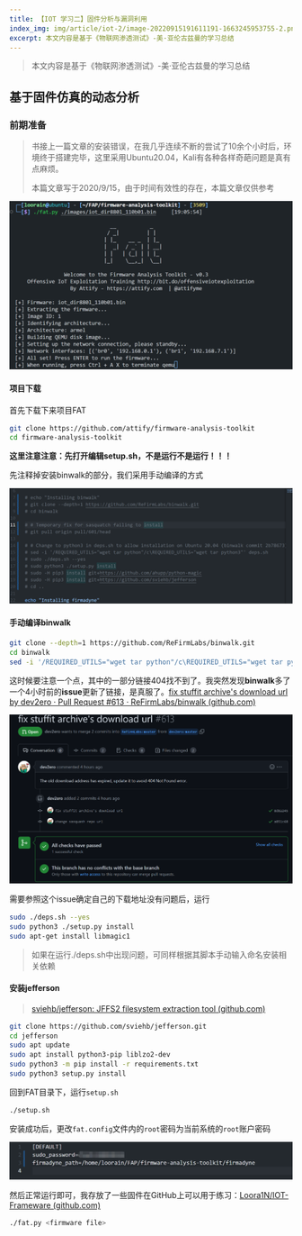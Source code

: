```yaml
---
title: 【IOT 学习二】固件分析与漏洞利用 
index_img: img/article/iot-2/image-20220915191611191-1663245953755-2.png
excerpt: 本文内容是基于《物联网渗透测试》-美·亚伦古兹曼的学习总结
---
```


> 本文内容是基于《物联网渗透测试》-美·亚伦古兹曼的学习总结

## 基于固件仿真的动态分析

### 前期准备

> 书接上一篇文章的安装错误，在我几乎连续不断的尝试了10余个小时后，环境终于搭建完毕，这里采用Ubuntu20.04，Kali有各种各样奇葩问题是真有点麻烦。
>
> 本篇文章写于2020/9/15，由于时间有效性的存在，本篇文章仅供参考

![运行成功截图](img/article/iot-2/image-20220915191611191-1663245953755-2.png)

#### 项目下载

首先下载下来项目FAT

```bash
git clone https://github.com/attify/firmware-analysis-toolkit
cd firmware-analysis-toolkit
```

**这里注意注意：先打开编辑setup.sh，不是运行不是运行！！！**

先注释掉安装binwalk的部分，我们采用手动编译的方式

![image-20220915191827246](img/article/iot-2/image-20220915191827246.png)

#### 手动编译binwalk

```bash
git clone --depth=1 https://github.com/ReFirmLabs/binwalk.git
cd binwalk
sed -i '/REQUIRED_UTILS="wget tar python"/c\REQUIRED_UTILS="wget tar python3"' deps.sh
```

这时候要注意一个点，其中的一部分链接404找不到了。我突然发现**binwalk**多了一个4小时前的**issue**更新了链接，是真服了。[fix stuffit archive's download url by dev2ero · Pull Request #613 · ReFirmLabs/binwalk (github.com)](https://github.com/ReFirmLabs/binwalk/pull/613)

![image-20220915154244272](img/article/iot-2/image-20220915154244272.png)

需要参照这个issue确定自己的下载地址没有问题后，运行

```bash
sudo ./deps.sh --yes
sudo python3 ./setup.py install
sudo apt-get install libmagic1
```

>  如果在运行./deps.sh中出现问题，可同样根据其脚本手动输入命名安装相关依赖

#### 安装jefferson

>  [sviehb/jefferson: JFFS2 filesystem extraction tool (github.com)](https://github.com/sviehb/jefferson)

```bash
git clone https://github.com/sviehb/jefferson.git
cd jefferson
sudo apt update
sudo apt install python3-pip liblzo2-dev
sudo python3 -m pip install -r requirements.txt
sudo python3 setup.py install
```

回到FAT目录下，运行`setup.sh`

```bash
./setup.sh
```

安装成功后，更改`fat.config`文件内的`root`密码为当前系统的`root`账户密码

![image-20220915193111383](img/article/iot-2/image-20220915193111383.png)

然后正常运行即可，我存放了一些固件在GitHub上可以用于练习：[Loora1N/IOT-Frameware (github.com)](https://github.com/Loora1N/IOT-Frameware)

```bash
./fat.py <firmware file>
```

